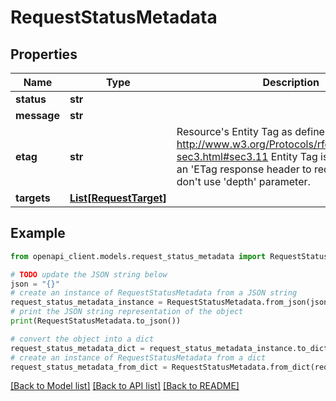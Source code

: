 # RequestStatusMetadata


## Properties

Name | Type | Description | Notes
------------ | ------------- | ------------- | -------------
**status** | **str** |  | [optional] 
**message** | **str** |  | [optional] 
**etag** | **str** | Resource&#39;s Entity Tag as defined in http://www.w3.org/Protocols/rfc2616/rfc2616-sec3.html#sec3.11  Entity Tag is also added as an &#39;ETag response header to requests which don&#39;t use &#39;depth&#39; parameter. | [optional] [readonly] 
**targets** | [**List[RequestTarget]**](RequestTarget.md) |  | [optional] 

## Example

```python
from openapi_client.models.request_status_metadata import RequestStatusMetadata

# TODO update the JSON string below
json = "{}"
# create an instance of RequestStatusMetadata from a JSON string
request_status_metadata_instance = RequestStatusMetadata.from_json(json)
# print the JSON string representation of the object
print(RequestStatusMetadata.to_json())

# convert the object into a dict
request_status_metadata_dict = request_status_metadata_instance.to_dict()
# create an instance of RequestStatusMetadata from a dict
request_status_metadata_from_dict = RequestStatusMetadata.from_dict(request_status_metadata_dict)
```
[[Back to Model list]](../README.md#documentation-for-models) [[Back to API list]](../README.md#documentation-for-api-endpoints) [[Back to README]](../README.md)


